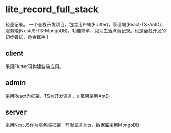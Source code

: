 # lite_record_full_stack
轻量记录。
一个全栈开发项目。包含用户端(Flutter)，管理端(React-TS-AntD)，服务端(NestJS-TS-MongoDB)。功能简单，只为生活点滴记录。也是全栈开发的初步尝试，适合练手！
## client
采用Flutter可构建各端应用。

## admin
采用React为框架，TS为开发语言，ui框架采用AntD。

## server
采用NestJS作为服务端框架，开发语言为ts，数据库采用MongoDB